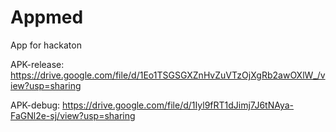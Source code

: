 # Appmed
App for hackaton


APK-release:  https://drive.google.com/file/d/1Eo1TSGSGXZnHvZuVTzOjXgRb2awOXlW_/view?usp=sharing

APK-debug:  https://drive.google.com/file/d/1Iyl9fRT1dJimj7J6tNAya-FaGNl2e-sj/view?usp=sharing
